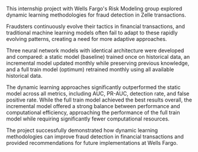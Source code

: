 This internship project with Wells Fargo's Risk Modeling group explored dynamic learning methodologies for fraud detection in Zelle transactions. 

Fraudsters continuously evolve their tactics in financial transactions, and traditional machine learning models often fail to adapt to these rapidly evolving patterns, creating a need for more adaptive approaches. 

Three neural network models with identical architecture were developed and compared: a static model (baseline) trained once on historical data, an incremental model updated monthly while preserving previous knowledge, and a full train model (optimum) retrained monthly using all available historical data. 

The dynamic learning approaches significantly outperformed the static model across all metrics, including AUC, PR-AUC, detection rate, and false positive rate. While the full train model achieved the best results overall, the incremental model offered a strong balance between performance and computational efficiency, approaching the performance of the full train model while requiring significantly fewer computational resources.

The project successfully demonstrated how dynamic learning methodologies can improve fraud detection in financial transactions and provided recommendations for future implementations at Wells Fargo.
